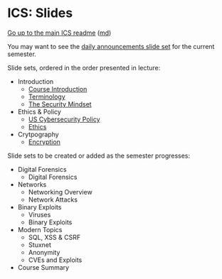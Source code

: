 ICS: Slides
===========

[Go up to the main ICS readme](../readme.html) ([md](../readme.md))

You may want to see the [daily announcements slide set](../uva/daily-announcements.html#/) for the current semester.

Slide sets, ordered in the order presented in lecture:

- Introduction
    - [Course Introduction](introduction.html#/)
    - [Terminology](terminology.html#/)
    - [The Security Mindset](security-mindset.html#/)
- Ethics & Policy
    - [US Cybersecurity Policy](policy.html#/)
    - [Ethics](ethics.html#/)
- Crytpography
	- [Encryption](encryption.html#/)



Slide sets to be created or added as the semester progresses:

- Digital Forensics
	- Digital Forensics
- Networks
	- Networking Overview
	- Network Attacks
- Binary Exploits
	- Viruses
	- Binary Exploits
- Modern Topics
	- SQL, XSS & CSRF
	- Stuxnet
	- Anonymity
	- CVEs and Exploits
- Course Summary
